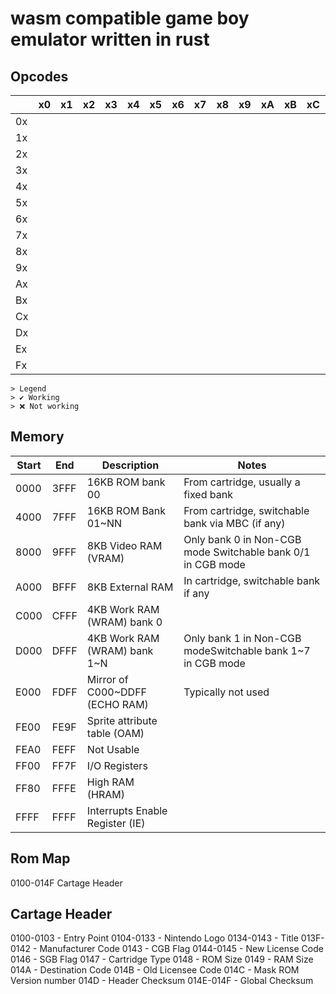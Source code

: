 # wasm compatible game boy emulator written in rust

## Opcodes

|    | x0 | x1 | x2 | x3 | x4 | x5 | x6 | x7 | x8 | x9 | xA | xB | xC | xD | xE | xF |
|----|----|----|----|----|----|----|----|----|----|----|----|----|----|----|----|----|
| 0x |    |    |    |    |    |    |    |    |    |    |    |    |    |    |    |    |
| 1x |    |    |    |    |    |    |    |    |    |    |    |    |    |    |    |    |
| 2x |    |    |    |    |    |    |    |    |    |    |    |    |    |    |    |    |
| 3x |    |    |    |    |    |    |    |    |    |    |    |    |    |    |    |    |
| 4x |    |    |    |    |    |    |    |    |    |    |    |    |    |    |    |    |
| 5x |    |    |    |    |    |    |    |    |    |    |    |    |    |    |    |    |
| 6x |    |    |    |    |    |    |    |    |    |    |    |    |    |    |    |    |
| 7x |    |    |    |    |    |    |    |    |    |    |    |    |    |    |    |    |
| 8x |    |    |    |    |    |    |    |    |    |    |    |    |    |    |    |    |
| 9x |    |    |    |    |    |    |    |    |    |    |    |    |    |    |    |    |
| Ax |    |    |    |    |    |    |    |    |    |    |    |    |    |    |    |    |
| Bx |    |    |    |    |    |    |    |    |    |    |    |    |    |    |    |    |
| Cx |    |    |    |    |    |    |    |    |    |    |    |    |    |    |    |    |
| Dx |    |    |    |    |    |    |    |    |    |    |    |    |    |    |    |    |
| Ex |    |    |    |    |    |    |    |    |    |    |    |    |    |    |    |    |
| Fx |    |    |    |    |    |    |    |    |    |    |    |    |    |    |    |    |

    > Legend
    > ✔️ Working
    > ❌ Not working

## Memory

| Start | End  | Description                     | Notes                                                       |
|-------|------|---------------------------------|-------------------------------------------------------------|
| 0000  | 3FFF | 16KB ROM bank 00                | From cartridge, usually a fixed bank                        |
| 4000  | 7FFF | 16KB ROM Bank 01~NN             | From cartridge, switchable bank via MBC (if any)            |
| 8000  | 9FFF | 8KB Video RAM (VRAM)            | Only bank 0 in Non-CGB mode Switchable bank 0/1 in CGB mode |
| A000  | BFFF | 8KB External RAM                | In cartridge, switchable bank if any                        |
| C000  | CFFF | 4KB Work RAM (WRAM) bank 0      |                                                             |
| D000  | DFFF | 4KB Work RAM (WRAM) bank 1~N    | Only bank 1 in Non-CGB modeSwitchable bank 1~7 in CGB mode  |
| E000  | FDFF | Mirror of C000~DDFF (ECHO RAM)  | Typically not used                                          |
| FE00  | FE9F | Sprite attribute table (OAM)    |                                                             |
| FEA0  | FEFF | Not Usable                      |                                                             |
| FF00  | FF7F | I/O Registers                   |                                                             |
| FF80  | FFFE | High RAM (HRAM)                 |                                                             |
| FFFF  | FFFF | Interrupts Enable Register (IE) |                                                             |

## Rom Map
0100-014F Cartage Header

## Cartage Header
0100-0103 - Entry Point
0104-0133 - Nintendo Logo
0134-0143 - Title
013F-0142 - Manufacturer Code
0143 - CGB Flag
0144-0145 - New License Code
0146 - SGB Flag
0147 - Cartridge Type
0148 - ROM Size
0149 - RAM Size
014A - Destination Code
014B - Old Licensee Code
014C - Mask ROM Version number
014D - Header Checksum
014E-014F - Global Checksum